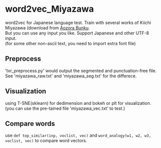 # word2vec_Miyazawa
word2vec for Japanese language test. 
Train with several works of Kiichi Miyazawa (download from [Aozora Bunku](http://www.aozora.gr.jp/index_pages/person81.html#sakuhin_list_1).<br />
But you can use any input you like. Support Japanese and other UTF-8 input.<br/>
(for some other non-ascii text, you need to import extra font file)

## Preprocess
'txr_preprocess.py' would output the segmented and punctuation-free file.<br />
See 'miyazawa_raw.txt' and 'miyazawa_seg.txt' for the differece.

## Visualization
using T-SNE(sklearn) for dedimension and bokeh or plt for visualization.<br />
(you can use the pre-tained file 'miyazawa_vec.txt' to test.)

## Compare words
use `def top_similar(inp, voclist, vec)` and `word_analogy(w1, w2, w3, voclist, vec)` to compare word vectors.
